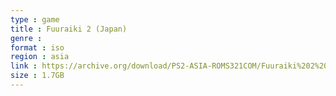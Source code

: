 ```yaml
---
type : game
title : Fuuraiki 2 (Japan)
genre : 
format : iso
region : asia
link : https://archive.org/download/PS2-ASIA-ROMS321COM/Fuuraiki%202%20%28Japan%29.7z
size : 1.7GB
---
```

